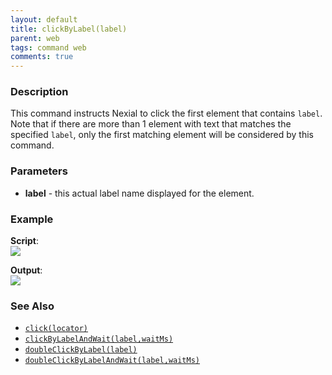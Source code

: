 ```yaml
---
layout: default
title: clickByLabel(label)
parent: web
tags: command web
comments: true
---
```


### Description
This command instructs Nexial to click the first element that contains `label`. Note that if there are more than 1 
element with text that matches the specified `label`,  only the first matching element will be considered by this 
command.


### Parameters
- **label** - this actual label name displayed for the element.


### Example
**Script**:<br/>
![](image/clickByLabel_01.png)

**Output**:<br/>
![](image/clickByLabel_02.png)


### See Also
- [`click(locator)`](click(locator))
- [`clickByLabelAndWait(label,waitMs)`](clickByLabelAndWait(label,waitMs))
- [`doubleClickByLabel(label)`](doubleClickByLabel(label))
- [`doubleClickByLabelAndWait(label,waitMs)`](doubleClickByLabelAndWait(label,waitMs))

